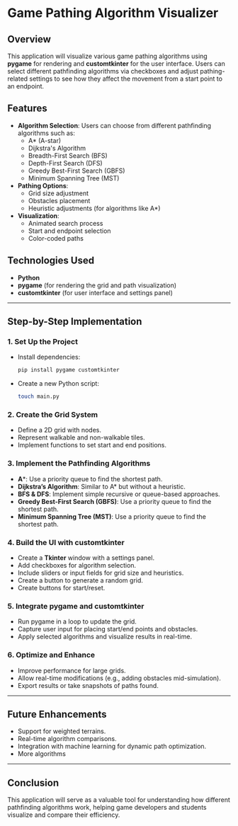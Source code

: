 # Game Pathing Algorithm Visualizer

## Overview
This application will visualize various game pathing algorithms using **pygame** for rendering and **customtkinter** for the user interface. Users can select different pathfinding algorithms via checkboxes and adjust pathing-related settings to see how they affect the movement from a start point to an endpoint.

## Features
- **Algorithm Selection**: Users can choose from different pathfinding algorithms such as:
  - A* (A-star)
  - Dijkstra's Algorithm
  - Breadth-First Search (BFS)
  - Depth-First Search (DFS)
  - Greedy Best-First Search (GBFS)
  - Minimum Spanning Tree (MST)
- **Pathing Options**:
  - Grid size adjustment
  - Obstacles placement
  - Heuristic adjustments (for algorithms like A*)
- **Visualization**:
  - Animated search process
  - Start and endpoint selection
  - Color-coded paths

## Technologies Used
- **Python**
- **pygame** (for rendering the grid and path visualization)
- **customtkinter** (for user interface and settings panel)

---

## Step-by-Step Implementation

### 1. Set Up the Project
- Install dependencies:
  ```sh
  pip install pygame customtkinter
  ```
- Create a new Python script:
  ```sh
  touch main.py
  ```

### 2. Create the Grid System
- Define a 2D grid with nodes.
- Represent walkable and non-walkable tiles.
- Implement functions to set start and end positions.

### 3. Implement the Pathfinding Algorithms
- **A***: Use a priority queue to find the shortest path.
- **Dijkstra’s Algorithm**: Similar to A* but without a heuristic.
- **BFS & DFS**: Implement simple recursive or queue-based approaches.
- **Greedy Best-First Search (GBFS)**: Use a priority queue to find the shortest path.
- **Minimum Spanning Tree (MST)**: Use a priority queue to find the shortest path.

### 4. Build the UI with customtkinter
- Create a **Tkinter** window with a settings panel.
- Add checkboxes for algorithm selection.
- Include sliders or input fields for grid size and heuristics.
- Create a button to generate a random grid.
- Create buttons for start/reset.

### 5. Integrate pygame and customtkinter
- Run pygame in a loop to update the grid.
- Capture user input for placing start/end points and obstacles.
- Apply selected algorithms and visualize results in real-time.

### 6. Optimize and Enhance
- Improve performance for large grids.
- Allow real-time modifications (e.g., adding obstacles mid-simulation).
- Export results or take snapshots of paths found.

---

## Future Enhancements
- Support for weighted terrains.
- Real-time algorithm comparisons.
- Integration with machine learning for dynamic path optimization.
- More algorithms

---

## Conclusion
This application will serve as a valuable tool for understanding how different pathfinding algorithms work, helping game developers and students visualize and compare their efficiency.

